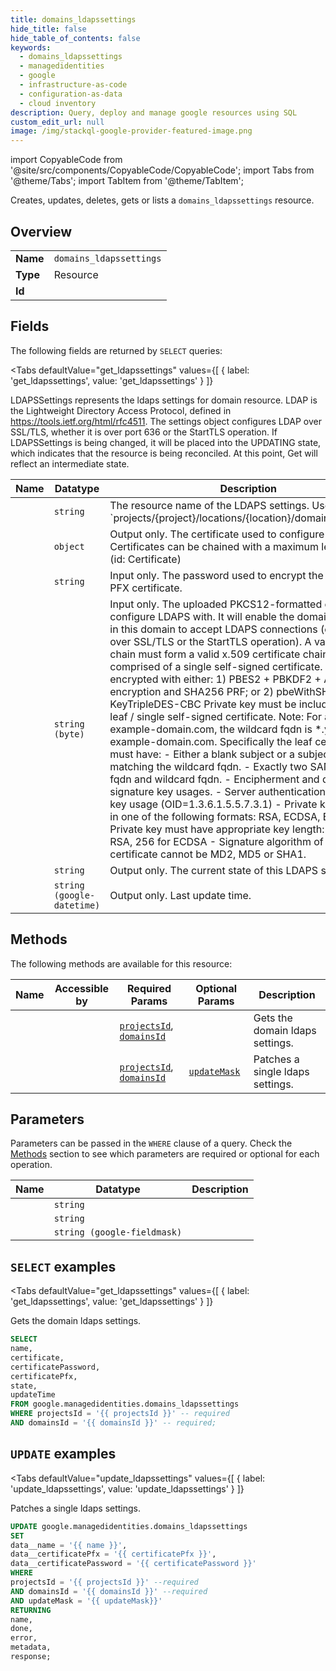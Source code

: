 ```yaml
--- 
title: domains_ldapssettings
hide_title: false
hide_table_of_contents: false
keywords:
  - domains_ldapssettings
  - managedidentities
  - google
  - infrastructure-as-code
  - configuration-as-data
  - cloud inventory
description: Query, deploy and manage google resources using SQL
custom_edit_url: null
image: /img/stackql-google-provider-featured-image.png
---
```


import CopyableCode from '@site/src/components/CopyableCode/CopyableCode';
import Tabs from '@theme/Tabs';
import TabItem from '@theme/TabItem';

Creates, updates, deletes, gets or lists a <code>domains_ldapssettings</code> resource.

## Overview
<table><tbody>
<tr><td><b>Name</b></td><td><code>domains_ldapssettings</code></td></tr>
<tr><td><b>Type</b></td><td>Resource</td></tr>
<tr><td><b>Id</b></td><td><CopyableCode code="google.managedidentities.domains_ldapssettings" /></td></tr>
</tbody></table>

## Fields

The following fields are returned by `SELECT` queries:

<Tabs
    defaultValue="get_ldapssettings"
    values={[
        { label: 'get_ldapssettings', value: 'get_ldapssettings' }
    ]}
>
<TabItem value="get_ldapssettings">

LDAPSSettings represents the ldaps settings for domain resource. LDAP is the Lightweight Directory Access Protocol, defined in https://tools.ietf.org/html/rfc4511. The settings object configures LDAP over SSL/TLS, whether it is over port 636 or the StartTLS operation. If LDAPSSettings is being changed, it will be placed into the UPDATING state, which indicates that the resource is being reconciled. At this point, Get will reflect an intermediate state.

<table>
<thead>
    <tr>
    <th>Name</th>
    <th>Datatype</th>
    <th>Description</th>
    </tr>
</thead>
<tbody>
<tr>
    <td><CopyableCode code="name" /></td>
    <td><code>string</code></td>
    <td>The resource name of the LDAPS settings. Uses the form: `projects/&#123;project&#125;/locations/&#123;location&#125;/domains/&#123;domain&#125;`.</td>
</tr>
<tr>
    <td><CopyableCode code="certificate" /></td>
    <td><code>object</code></td>
    <td>Output only. The certificate used to configure LDAPS. Certificates can be chained with a maximum length of 15. (id: Certificate)</td>
</tr>
<tr>
    <td><CopyableCode code="certificatePassword" /></td>
    <td><code>string</code></td>
    <td>Input only. The password used to encrypt the uploaded PFX certificate.</td>
</tr>
<tr>
    <td><CopyableCode code="certificatePfx" /></td>
    <td><code>string (byte)</code></td>
    <td>Input only. The uploaded PKCS12-formatted certificate to configure LDAPS with. It will enable the domain controllers in this domain to accept LDAPS connections (either LDAP over SSL/TLS or the StartTLS operation). A valid certificate chain must form a valid x.509 certificate chain (or be comprised of a single self-signed certificate. It must be encrypted with either: 1) PBES2 + PBKDF2 + AES256 encryption and SHA256 PRF; or 2) pbeWithSHA1And3-KeyTripleDES-CBC Private key must be included for the leaf / single self-signed certificate. Note: For a fqdn your-example-domain.com, the wildcard fqdn is *.your-example-domain.com. Specifically the leaf certificate must have: - Either a blank subject or a subject with CN matching the wildcard fqdn. - Exactly two SANs - the fqdn and wildcard fqdn. - Encipherment and digital key signature key usages. - Server authentication extended key usage (OID=1.3.6.1.5.5.7.3.1) - Private key must be in one of the following formats: RSA, ECDSA, ED25519. - Private key must have appropriate key length: 2048 for RSA, 256 for ECDSA - Signature algorithm of the leaf certificate cannot be MD2, MD5 or SHA1.</td>
</tr>
<tr>
    <td><CopyableCode code="state" /></td>
    <td><code>string</code></td>
    <td>Output only. The current state of this LDAPS settings.</td>
</tr>
<tr>
    <td><CopyableCode code="updateTime" /></td>
    <td><code>string (google-datetime)</code></td>
    <td>Output only. Last update time.</td>
</tr>
</tbody>
</table>
</TabItem>
</Tabs>

## Methods

The following methods are available for this resource:

<table>
<thead>
    <tr>
    <th>Name</th>
    <th>Accessible by</th>
    <th>Required Params</th>
    <th>Optional Params</th>
    <th>Description</th>
    </tr>
</thead>
<tbody>
<tr>
    <td><a href="#get_ldapssettings"><CopyableCode code="get_ldapssettings" /></a></td>
    <td><CopyableCode code="select" /></td>
    <td><a href="#parameter-projectsId"><code>projectsId</code></a>, <a href="#parameter-domainsId"><code>domainsId</code></a></td>
    <td></td>
    <td>Gets the domain ldaps settings.</td>
</tr>
<tr>
    <td><a href="#update_ldapssettings"><CopyableCode code="update_ldapssettings" /></a></td>
    <td><CopyableCode code="update" /></td>
    <td><a href="#parameter-projectsId"><code>projectsId</code></a>, <a href="#parameter-domainsId"><code>domainsId</code></a></td>
    <td><a href="#parameter-updateMask"><code>updateMask</code></a></td>
    <td>Patches a single ldaps settings.</td>
</tr>
</tbody>
</table>

## Parameters

Parameters can be passed in the `WHERE` clause of a query. Check the [Methods](#methods) section to see which parameters are required or optional for each operation.

<table>
<thead>
    <tr>
    <th>Name</th>
    <th>Datatype</th>
    <th>Description</th>
    </tr>
</thead>
<tbody>
<tr id="parameter-domainsId">
    <td><CopyableCode code="domainsId" /></td>
    <td><code>string</code></td>
    <td></td>
</tr>
<tr id="parameter-projectsId">
    <td><CopyableCode code="projectsId" /></td>
    <td><code>string</code></td>
    <td></td>
</tr>
<tr id="parameter-updateMask">
    <td><CopyableCode code="updateMask" /></td>
    <td><code>string (google-fieldmask)</code></td>
    <td></td>
</tr>
</tbody>
</table>

## `SELECT` examples

<Tabs
    defaultValue="get_ldapssettings"
    values={[
        { label: 'get_ldapssettings', value: 'get_ldapssettings' }
    ]}
>
<TabItem value="get_ldapssettings">

Gets the domain ldaps settings.

```sql
SELECT
name,
certificate,
certificatePassword,
certificatePfx,
state,
updateTime
FROM google.managedidentities.domains_ldapssettings
WHERE projectsId = '{{ projectsId }}' -- required
AND domainsId = '{{ domainsId }}' -- required;
```
</TabItem>
</Tabs>


## `UPDATE` examples

<Tabs
    defaultValue="update_ldapssettings"
    values={[
        { label: 'update_ldapssettings', value: 'update_ldapssettings' }
    ]}
>
<TabItem value="update_ldapssettings">

Patches a single ldaps settings.

```sql
UPDATE google.managedidentities.domains_ldapssettings
SET 
data__name = '{{ name }}',
data__certificatePfx = '{{ certificatePfx }}',
data__certificatePassword = '{{ certificatePassword }}'
WHERE 
projectsId = '{{ projectsId }}' --required
AND domainsId = '{{ domainsId }}' --required
AND updateMask = '{{ updateMask}}'
RETURNING
name,
done,
error,
metadata,
response;
```
</TabItem>
</Tabs>
